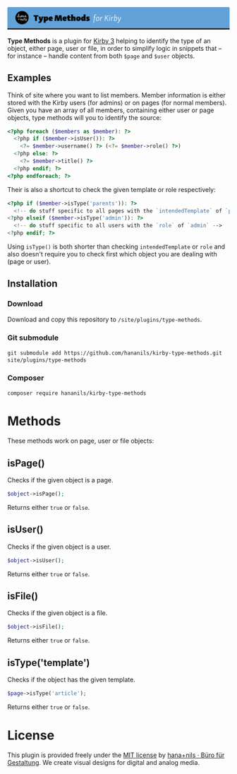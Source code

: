 ![Kirby Type Methods](.github/title.png)

**Type Methods** is a plugin for [Kirby 3](https://getkirby.com) helping to identify the type of an object, either page, user or file, in order to simplify logic in snippets that – for instance – handle content from both `$page` and `$user` objects.

## Examples

Think of site where you want to list members. Member information is either stored with the Kirby users (for admins) or on pages (for normal members). Given you have an array of all members, containing either user or page objects, type methods will you to identify the source:

```php
<?php foreach ($members as $member): ?>
  <?php if ($member->isUser()): ?>
    <?= $member->username() ?> (<?= $member->role() ?>)
  <?php else: ?>
    <?= $member->title() ?>
  <?php endif; ?>
<?php endforeach; ?>
```

Their is also a shortcut to check the given template or role respectively:

```php
<?php if ($member->isType('parents')): ?>
  <!-- do stuff specific to all pages with the `intendedTemplate` of `parents` -->
<?php elseif ($member->isType('admin')): ?>
  <!-- do stuff specific to all users with the `role` of `admin` -->
<?php endif; ?>
```

Using `isType()` is both shorter than checking `intendedTemplate` or `role` and also doesn't require you to check first which object you are dealing with (page or user).

## Installation

### Download

Download and copy this repository to `/site/plugins/type-methods`.

### Git submodule

```
git submodule add https://github.com/hananils/kirby-type-methods.git site/plugins/type-methods
```

### Composer

```
composer require hananils/kirby-type-methods
```

# Methods

These methods work on page, user or file objects:

## isPage()

Checks if the given object is a page.

```php
$object->isPage();
```

Returns either `true` or `false`.

## isUser()

Checks if the given object is a user.

```php
$object->isUser();
```

Returns either `true` or `false`.

## isFile()

Checks if the given object is a file.

```php
$object->isFile();
```

Returns either `true` or `false`.

## isType('template')

Checks if the object has the given template.

```php
$page->isType('article');
```

Returns either `true` or `false`.

# License

This plugin is provided freely under the [MIT license](LICENSE.md) by [hana+nils · Büro für Gestaltung](https://hananils.de).
We create visual designs for digital and analog media.
